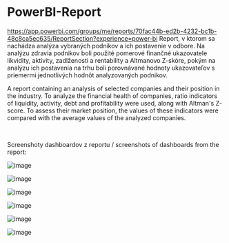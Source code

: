 # PowerBI-Report
https://app.powerbi.com/groups/me/reports/70fac44b-ed2b-4232-bc1b-48c8ca5ec635/ReportSection?experience=power-bi
Report, v ktorom sa nachádza analýza vybraných podnikov a ich postavenie v odbore. Na analýzu zdravia podnikov boli použité pomerové finančné ukazovatele likvidity, aktivity, zadlženosti a rentability a Altmanovo Z-skóre, pokým na analýzu ich postavenia na trhu boli porovnávané hodnoty ukazovateľov s priemermi jednotlivých hodnôt analyzovaných podnikov.

A report containing an analysis of selected companies and their position in the industry. To analyze the financial health of companies, ratio indicators of liquidity, activity, debt and profitability were used, along with Altman's Z-score. To assess their market position, the values of these indicators were compared with the average values of the analyzed companies.

<br>

Screenshoty dashboardov z reportu / screenshots of dashboards from the report:

![image](https://github.com/user-attachments/assets/fa54fcf3-199d-4d01-b9cb-2b0967ff0ad0)

![image](https://github.com/user-attachments/assets/89e37446-056b-41cb-8d5d-289470a7c0b0)

![image](https://github.com/user-attachments/assets/90f2499e-ad36-4039-9182-a21500ffd861)

![image](https://github.com/user-attachments/assets/51651711-7d2c-4c72-a347-1703927cd7d7)

![image](https://github.com/user-attachments/assets/48280ae8-ece9-4a01-ab1d-0f738d1c2a2c)

![image](https://github.com/user-attachments/assets/3f7d68f5-1946-4546-9e18-ba25d64ae60f)
